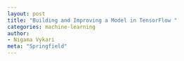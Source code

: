 ```yaml
---
layout: post
title: "Building and Improving a Model in TensorFlow "
categories: machine-learning
author:
- Nigama Vykari
meta: "Springfield"
---
```




